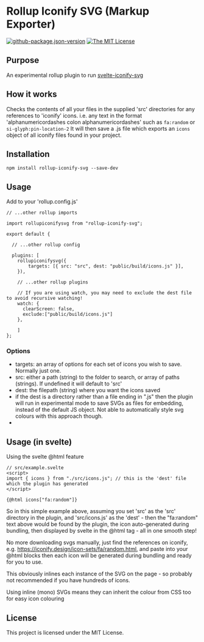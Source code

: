 # Rollup Iconify SVG (Markup Exporter)

[![github-package.json-version](https://img.shields.io/github/package-json/v/Swiftaff/rollup-iconify-svg?style=social&logo=github)](https://github.com/Swiftaff/rollup-iconify-svg) [![The MIT License](https://img.shields.io/badge/license-MIT-orange.svg?style=flat-square)](http://opensource.org/licenses/MIT)

## Purpose

An experimental rollup plugin to run [svelte-iconify-svg](https://github.com/Swiftaff/svelte-iconify-svg)

## How it works

Checks the contents of all your files in the supplied 'src' directories for any references to 'iconify' icons.
i.e. any text in the format 'alphanumericordashes colon alphanumericordashes' such as `fa:random` or `si-glyph:pin-location-2`
It will then save a .js file which exports an `icons` object of all iconify files found in your project.

## Installation

```
npm install rollup-iconify-svg --save-dev
```

## Usage

Add to your 'rollup.config.js'

```
// ...other rollup imports

import rollupiconifysvg from "rollup-iconify-svg";

export default {

  // ...other rollup config

  plugins: [
    rollupiconifysvg({
        targets: [{ src: "src", dest: "public/build/icons.js" }],
    }),

    // ...other rollup plugins

    // If you are using watch, you may need to exclude the dest file to avoid recursive watching!
    watch: {
      clearScreen: false,
      exclude:["public/build/icons.js"]
    },

    ]
};

```

### Options

-   targets: an array of options for each set of icons you wish to save. Normally just one.
-   src: either a path (string) to the folder to search, or array of paths (strings). If undefined it will default to 'src'
-   dest: the filepath (string) where you want the icons saved
-   if the dest is a directory rather than a file ending in ".js" then the plugin will run in experimental mode to save SVGs as files for embedding, instead of the default JS object. Not able to automatically style svg colours with this approach though.
-

## Usage (in svelte)

Using the svelte @html feature

```
// src/example.svelte
<script>
import { icons } from "./src/icons.js"; // this is the 'dest' file which the plugin has generated
</script>

{@html icons["fa:random"]}
```

So in this simple example above, assuming you set 'src' as the 'src' directory in the plugin, and 'src/icons.js' as the 'dest' - then the "fa:random" text above would be found by the plugin, the icon auto-generated during bundling, then displayed by svelte in the @html tag - all in one smooth step!

No more downloading svgs manually, just find the references on iconify, e.g. https://iconify.design/icon-sets/fa/random.html, and paste into your @html blocks then each icon will be generated during bundling and ready for you to use.

This obviously inlines each instance of the SVG on the page - so probably not recommended if you have hundreds of icons.

Using inline (mono) SVGs means they can inherit the colour from CSS too for easy icon colouring

## License

This project is licensed under the MIT License.
